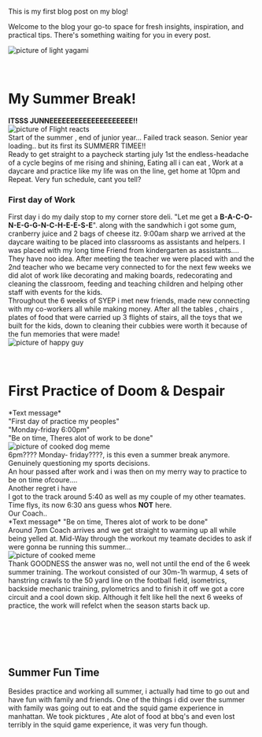 This is my first blog post on my blog!

Welcome to the blog your go-to space for fresh insights, inspiration, and practical tips. There's something waiting for you in every post.


<img src="/blog/images/light.jpg" alt="picture of light yagami">

<br>
<br>
<br>
<h1>My Summer Break!</h1>
<b>ITSSS JUNNEEEEEEEEEEEEEEEEEEEE!!</b>
<br>
<img src="/blog/images/FlightReacts.webp" alt="picture of Flight reacts">
<br>
Start of the summer , end of junior year... Failed track season. Senior year loading.. but its first its SUMMERR TIMEE!!
<br>
Ready to get straight to a paycheck starting july 1st the endless-headache of a cycle begins of me rising and shining, Eating all i can eat , Work at a daycare and practice like my life was on the line, get home at 10pm and Repeat. Very fun schedule, cant you tell? 
<br>
<h3>First day of Work</h3>
First day i do my daily stop to my corner store deli. "Let me get a
<b>B-A-C-O-N-E-G-G-N-C-H-E-E-S-E</b>".
along with the sandwhich i got some gum, cranberry juice and 2 bags of cheese itz.
9:00am sharp we arrived at the daycare waiting to be placed into classrooms as assistants and helpers. I was placed with my long time Friend from kindergarten as assistants.... They have noo idea. After meeting the teacher we were placed with and the 2nd teacher who we became very connected to for the next few weeks we did alot of work like decorating and making boards, redecorating and cleaning the classroom, feeding and teaching children and helping other staff with events for the kids.
<br>
Throughout the 6 weeks of SYEP i met new friends, made new connecting with my co-workers all while making money. After all the tables , chairs , plates of food that were carried up 3 flights of stairs, all the toys that we built for the kids, down to cleaning their cubbies were worth it because of the fun memories that were made!
<br>
<img src="/blog/images/happyguy.png" alt="picture of happy guy">
<br>
<br>
<br>
<h1>First Practice of Doom & Despair</h1>
*Text message*
<br>
"First day of practice my peoples"
<br>
"Monday-friday 6:00pm"
<br>
"Be on time, Theres alot of work to be done"
<br>
<img src="/blog/images/cookeddog.webp" alt="picture of cooked dog meme">
<br>
6pm???? Monday- friday????, is this even a summer break anymore.
<br>
Genuinely questioning my sports decisions.
<br>
An hour passed after work and i was then on my merry way to practice to be on time ofcoure....
<br>
Another regret i have
<br>
I got to the track around 5:40 as well as my couple of my other teamates. Time flys, its now 6:30 ans guess whos <b>NOT</b> here.
<br>
Our Coach..
<br>
*Text message* "Be on time, Theres alot of work to be done"
<br>
Around 7pm Coach arrives and we get straight to warming up all while being yelled at. Mid-Way through the workout my teamate decides to ask if were gonna be running this summer...
<br>
<img src="/blog/images/IMG_4821.webp" alt="picture of cooked meme">
<br>
Thank GOODNESS the answer was no, well not until the end of the 6 week summer training.
The workout consisted of our 30m-1h warmup, 4 sets of hanstring crawls to the 50 yard line on the football field, isometrics, backside mechanic training, pylometrics and to finish it off we got a core circuit and a cool down skip. Although it felt like hell the next 6 weeks of practice, the work will refelct when the season starts back up.
<br>
<br>
<br>
<br>
<br>
<br>
<h2>Summer Fun Time</h2>
Besides practice and working all summer, i actually had time to go out and have fun with family and friends. One of the things i did over the summer with family was going out to eat and the squid game experience in manhattan. We took picktures , Ate alot of food at bbq's and even lost terribly in the squid game experience, it was very fun though.